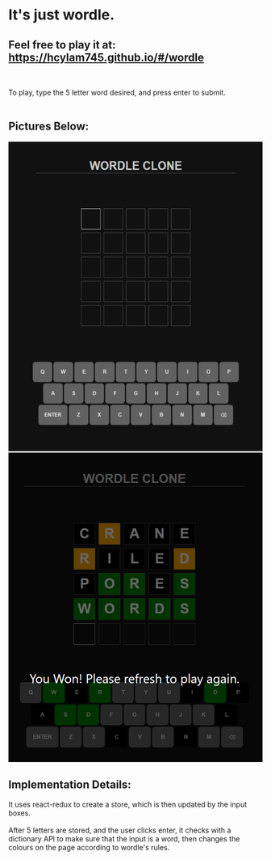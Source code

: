 # It's just wordle.

## Feel free to play it at: https://hcylam745.github.io/#/wordle 
<br/>

To play, type the 5 letter word desired, and press enter to submit.<br/><br/>

## Pictures Below:
![Image Before Playing](./images/before_playing.png)<br/>
![Image After Playing](./images/after_playing.png)

## Implementation Details: <br/>
It uses react-redux to create a store, which is then updated by the input boxes.<br/><br/>
After 5 letters are stored, and the user clicks enter, it checks with a dictionary API to make sure that the input is a word, then changes the colours on the page according to wordle's rules.